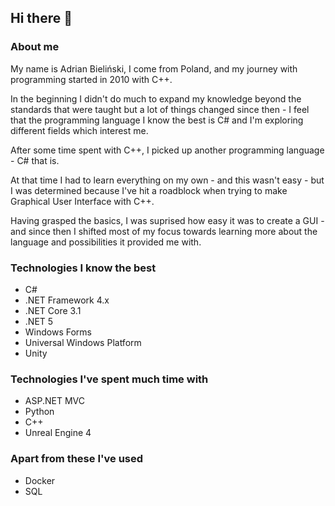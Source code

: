## Hi there 👋

### About me

My name is Adrian Bieliński, I come from Poland, and my journey with programming started in 2010 with C++.

In the beginning I didn't do much to expand my knowledge beyond the standards that were taught but a lot of things changed since then - I feel that the programming language I know the best is C# and I'm exploring different fields which interest me.

After some time spent with C++, I picked up another programming language - C# that is.

At that time I had to learn everything on my own - and this wasn't easy - but I was determined because I've hit a roadblock when trying to make Graphical User Interface with C++.

Having grasped the basics, I was suprised how easy it was to create a GUI - and since then I shifted most of my focus towards learning more about the language and possibilities it provided me with.

### Technologies I know the best

- C#
- .NET Framework 4.x
- .NET Core 3.1
- .NET 5
- Windows Forms
- Universal Windows Platform
- Unity

### Technologies I've spent much time with

- ASP.NET MVC
- Python
- C++
- Unreal Engine 4

### Apart from these I've used

- Docker
- SQL

<!--
**APB97/APB97** is a ✨ _special_ ✨ repository because its `README.md` (this file) appears on your GitHub profile.

Here are some ideas to get you started:

- 🔭 I’m currently working on ...
- 🌱 I’m currently learning ...
- 👯 I’m looking to collaborate on ...
- 🤔 I’m looking for help with ...
- 💬 Ask me about ...
- 📫 How to reach me: ...
- 😄 Pronouns: ...
- ⚡ Fun fact: ...
-->
